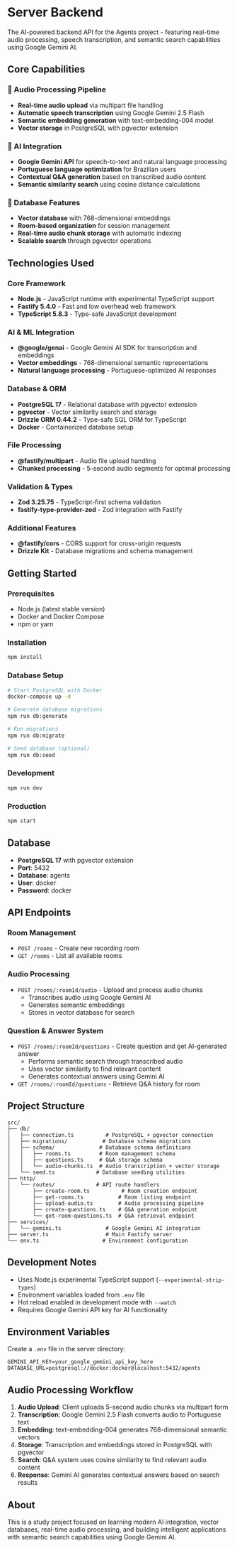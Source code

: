 # Server Backend

The AI-powered backend API for the Agents project - featuring real-time audio processing, speech transcription, and semantic search capabilities using Google Gemini AI.

## Core Capabilities

### 🎤 Audio Processing Pipeline
- **Real-time audio upload** via multipart file handling
- **Automatic speech transcription** using Google Gemini 2.5 Flash
- **Semantic embedding generation** with text-embedding-004 model
- **Vector storage** in PostgreSQL with pgvector extension

### 🤖 AI Integration
- **Google Gemini API** for speech-to-text and natural language processing
- **Portuguese language optimization** for Brazilian users
- **Contextual Q&A generation** based on transcribed audio content
- **Semantic similarity search** using cosine distance calculations

### 💾 Database Features
- **Vector database** with 768-dimensional embeddings
- **Room-based organization** for session management
- **Real-time audio chunk storage** with automatic indexing
- **Scalable search** through pgvector operations

## Technologies Used

### Core Framework
- **Node.js** - JavaScript runtime with experimental TypeScript support
- **Fastify 5.4.0** - Fast and low overhead web framework
- **TypeScript 5.8.3** - Type-safe JavaScript development

### AI & ML Integration
- **@google/genai** - Google Gemini AI SDK for transcription and embeddings
- **Vector embeddings** - 768-dimensional semantic representations
- **Natural language processing** - Portuguese-optimized AI responses

### Database & ORM
- **PostgreSQL 17** - Relational database with pgvector extension
- **pgvector** - Vector similarity search and storage
- **Drizzle ORM 0.44.2** - Type-safe SQL ORM for TypeScript
- **Docker** - Containerized database setup

### File Processing
- **@fastify/multipart** - Audio file upload handling
- **Chunked processing** - 5-second audio segments for optimal processing

### Validation & Types
- **Zod 3.25.75** - TypeScript-first schema validation
- **fastify-type-provider-zod** - Zod integration with Fastify

### Additional Features
- **@fastify/cors** - CORS support for cross-origin requests
- **Drizzle Kit** - Database migrations and schema management

## Getting Started

### Prerequisites
- Node.js (latest stable version)
- Docker and Docker Compose
- npm or yarn

### Installation
```bash
npm install
```

### Database Setup
```bash
# Start PostgreSQL with Docker
docker-compose up -d

# Generate database migrations
npm run db:generate

# Run migrations
npm run db:migrate

# Seed database (optional)
npm run db:seed
```

### Development
```bash
npm run dev
```

### Production
```bash
npm start
```

## Database
- **PostgreSQL 17** with pgvector extension
- **Port**: 5432
- **Database**: agents
- **User**: docker
- **Password**: docker

## API Endpoints

### Room Management
- `POST /rooms` - Create new recording room
- `GET /rooms` - List all available rooms

### Audio Processing
- `POST /rooms/:roomId/audio` - Upload and process audio chunks
  - Transcribes audio using Google Gemini AI
  - Generates semantic embeddings
  - Stores in vector database for search

### Question & Answer System
- `POST /rooms/:roomId/questions` - Create question and get AI-generated answer
  - Performs semantic search through transcribed audio
  - Uses vector similarity to find relevant content
  - Generates contextual answers using Gemini AI
- `GET /rooms/:roomId/questions` - Retrieve Q&A history for room

## Project Structure
```
src/
├── db/
│   ├── connection.ts          # PostgreSQL + pgvector connection
│   ├── migrations/           # Database schema migrations
│   ├── schema/              # Database schema definitions
│   │   ├── rooms.ts         # Room management schema
│   │   ├── questions.ts     # Q&A storage schema
│   │   └── audio-chunks.ts  # Audio transcription + vector storage
│   └── seed.ts             # Database seeding utilities
├── http/
│   └── routes/             # API route handlers
│       ├── create-room.ts          # Room creation endpoint
│       ├── get-rooms.ts           # Room listing endpoint
│       ├── upload-audio.ts        # Audio processing pipeline
│       ├── create-questions.ts    # Q&A generation endpoint
│       └── get-room-questions.ts  # Q&A retrieval endpoint
├── services/
│   └── gemini.ts              # Google Gemini AI integration
├── server.ts                  # Main Fastify server
└── env.ts                    # Environment configuration
```

## Development Notes
- Uses Node.js experimental TypeScript support (`--experimental-strip-types`)
- Environment variables loaded from `.env` file
- Hot reload enabled in development mode with `--watch`
- Requires Google Gemini API key for AI functionality

## Environment Variables
Create a `.env` file in the server directory:
```env
GEMINI_API_KEY=your_google_gemini_api_key_here
DATABASE_URL=postgresql://docker:docker@localhost:5432/agents
```

## Audio Processing Workflow
1. **Audio Upload**: Client uploads 5-second audio chunks via multipart form
2. **Transcription**: Google Gemini 2.5 Flash converts audio to Portuguese text
3. **Embedding**: text-embedding-004 generates 768-dimensional semantic vectors
4. **Storage**: Transcription and embeddings stored in PostgreSQL with pgvector
5. **Search**: Q&A system uses cosine similarity to find relevant audio content
6. **Response**: Gemini AI generates contextual answers based on search results

## About
This is a study project focused on learning modern AI integration, vector databases, real-time audio processing, and building intelligent applications with semantic search capabilities using Google Gemini AI.